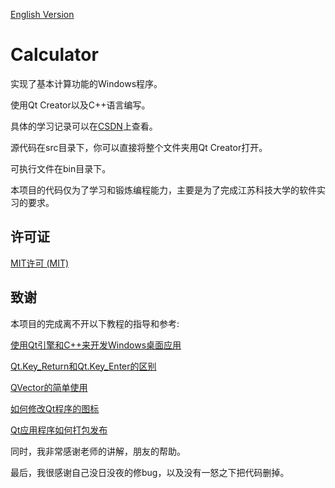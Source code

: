 [English Version](https://github.com/SertonRY/Calculator/blob/main/README.md)

# Calculator

实现了基本计算功能的Windows程序。

使用Qt Creator以及C++语言编写。

具体的学习记录可以在[CSDN](https://blog.csdn.net/weixin_42588702/article/details/110870970)上查看。

源代码在src目录下，你可以直接将整个文件夹用Qt Creator打开。

可执行文件在bin目录下。

本项目的代码仅为了学习和锻炼编程能力，主要是为了完成江苏科技大学的软件实习的要求。

## 许可证

[MIT许可 (MIT)](https://github.com/SertonRY/Calculator/blob/main/LICENSE)

## 致谢

本项目的完成离不开以下教程的指导和参考:

[使用Qt引擎和C++来开发Windows桌面应用](https://www.bilibili.com/video/BV1Qp4y167dD)

[Qt.Key_Return和Qt.Key_Enter的区别](https://blog.csdn.net/qq_43248127/article/details/100105439)

[QVector的简单使用](https://www.cnblogs.com/zhangxuechao/p/11709354.html)

[如何修改Qt程序的图标](https://jingyan.baidu.com/article/8cdccae9577d0e315413cd88.html)

[Qt应用程序如何打包发布](https://blog.csdn.net/lxj434368832/article/details/80814388)

同时，我非常感谢老师的讲解，朋友的帮助。

最后，我很感谢自己没日没夜的修bug，以及没有一怒之下把代码删掉。